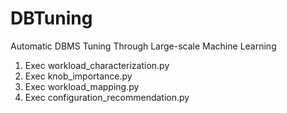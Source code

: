 # DBTuning
Automatic DBMS Tuning Through Large-scale Machine Learning
1. Exec workload_characterization.py
2. Exec knob_importance.py
3. Exec workload_mapping.py
4. Exec configuration_recommendation.py
